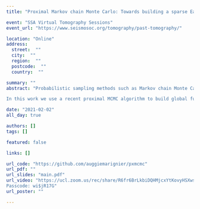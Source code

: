 ```yaml
---
title: "Proximal Markov chain Monte Carlo: Towards building a sparse Earth model"

event: "SSA Virtual Tomography Sessions"
event_url: "https://www.seismosoc.org/tomography/past-tomography/"

location: "Online"
address: 
  street:  ""
  city:  ""
  region:  ""
  postcode:  ""
  country:  ""

summary: ""
abstract: "Probabilistic sampling methods such as Markov chain Monte Carlo (MCMC) are a popular way to sample the posterior probability density function of an inverse problem. They are common in seismic tomography on local and regional scales, however they struggle on global scales where the dimensionality of the problem is typically much higher. The appeal of these methods for tomography is twofold: they allow for full uncertainty quantification and can solve non-linear inverse problems. Solutions to high-dimensional problems include the Hamiltonian Monte Carlo (HMC) method, which uses the gradient of the posterior to guide the sampling search. Unfortunately, this prohibits using non-smooth priors such as the Laplace distribution which promotes sparsity. Sparse image reconstructions have been shown to be able to recover both sharp and smooth features, even in underdetermined systems or when data are poorly distributed, the latter of which is a common scenario in seismic tomography.  

In this work we use a recent proximal MCMC algorithm to build global fundamental mode Rayleigh wave phase velocity maps. Proximal MCMC leverages proximal calculus to allow non-differentiable priors in a high-dimensional inversion. As such, we adopt a sparsity-promoting prior, promoting sparsity in a spherical wavelet basis. We perform synthetic experiments and compare our results to those of a typical linear least-squares inversion. Finally, we discuss the future possibilities of building a 3D Earth model with uncertainties using a similar wavelet parameterised proximal MCMC approach."

date: "2021-02-02"
all_day: true

authors: []
tags: []

featured: false

links: []

url_code: "https://github.com/auggiemarignier/pxmcmc"
url_pdf: ""
url_slides: "main.pdf"
url_video: "https://ucl.zoom.us/rec/share/R6fr6BrLkbiDQHMjcxYtKovyHSXwsA_XAWCM0CyRFtMcR0aUlkEZLK91OOidm-xq.OlHPzb0Jjs3LwQOM?startTime=1611507110000
Passcode: wi$jR17G"
url_poster: ""

---
```

